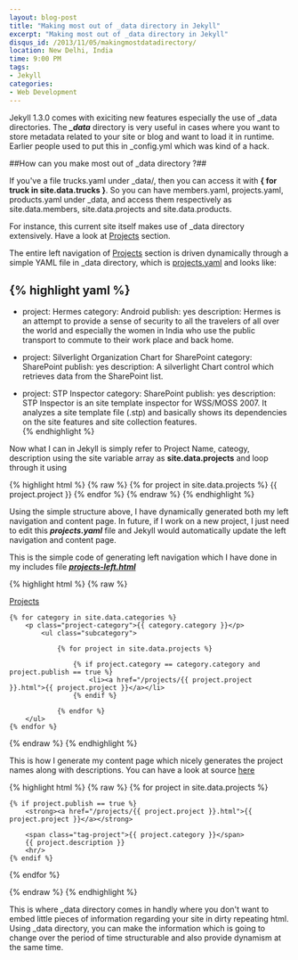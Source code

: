 ```yaml
---
layout: blog-post
title: "Making most out of _data directory in Jekyll"
excerpt: "Making most out of _data directory in Jekyll"
disqus_id: /2013/11/05/makingmostdatadirectory/
location: New Delhi, India
time: 9:00 PM
tags:
- Jekyll
categories:
- Web Development
---
```



Jekyll 1.3.0 comes with exiciting new features especially the use of \_data directories. The ***\_data*** directory is very useful in cases where you want to store
metadata related to your site or blog and want to load it in runtime. Earlier people used to put this in \_config.yml which was kind of a hack.

##How can you make most out of \_data directory ?##

If you've a file trucks.yaml under \_data/, then you can access it with **{ for truck in site.data.trucks }**. So you can have members.yaml, projects.yaml, products.yaml under \_data, and access them respectively as site.data.members, site.data.projects and site.data.products.

For instance, this current site itself makes use of \_data directory extensively. Have a look at [Projects](/projects) section.

The entire left navigation of [Projects](/projects) section is driven dynamically through a simple YAML file in \_data directory, which is [projects.yaml](https://github.com/madhur/madhur.github.com/blob/source/_data/projects.yaml) and looks like:

{% highlight yaml %}
---
- project: Hermes
  category: Android
  publish: yes
  description: Hermes is an attempt to provide a sense of security to all the travelers 
  of all over the world and especially the women in India who use the public transport to 
  commute to their work place and back home.
  
- project: Silverlight Organization Chart for SharePoint
  category: SharePoint
  publish: yes
  description: A silverlight Chart control which retrieves data from the SharePoint list. 
  
- project: STP Inspector
  category: SharePoint
  publish: yes
  description: STP Inspector is an site template inspector for WSS/MOSS 2007. 
  It analyzes a site template file (.stp) and basically shows its dependencies on the site 
  features and site collection features.  
{% endhighlight %}  

Now what I can in Jekyll is simply refer to Project Name, cateogy, description using the site variable array as **site.data.projects** and loop through it using

{% highlight html %}
{% raw %} 
{% for project in site.data.projects %}
{{ project.project }}
{% endfor %}
{% endraw %} 
{% endhighlight %}  

Using the simple structure above, I have dynamically generated both my left navigation and content page. In future, if I work on a new project, I just need to edit this ***projects.yaml*** file and Jekyll would automatically update the left navigation and content page.

This is the simple code of generating left navigation which I have done in my includes file  [***projects-left.html***]()

{% highlight html %}
{% raw %} 
<div id="projects">
    <p class="single"><a href="/projects">Projects</a></p>

    {% for category in site.data.categories %}
        <p class="project-category">{{ category.category }}</p>
            <ul class="subcategory">

                {% for project in site.data.projects %}
                
                    {% if project.category == category.category and project.publish == true %}
                        <li><a href="/projects/{{ project.project }}.html">{{ project.project }}</a></li>
                    {% endif %}

                {% endfor %}
        </ul>
    {% endfor %}

</div> 
{% endraw %} 
{% endhighlight %}  

This is how I generate my content page which nicely generates the project names along with descriptions. You can have a look at source [here](https://raw.github.com/madhur/madhur.github.com/source/projects/index.markdown)

{% highlight html %}
{% raw %} 
{% for project in site.data.projects %}
                    
    {% if project.publish == true %}
        <strong><a href="/projects/{{ project.project }}.html">{{ project.project }}</a></strong>
        
        <span class="tag-project">{{ project.category }}</span>
        {{ project.description }}
        <hr/>
    {% endif %}
        
{% endfor %}
</div>
{% endraw %} 
{% endhighlight %} 

This is where \_data directory comes in handly where you don't want to embed little pieces of information regarding your site in dirty repeating html. Using \_data directory, you can make the information which is going to change over the period of time structurable and also provide dynamism at the same time.


